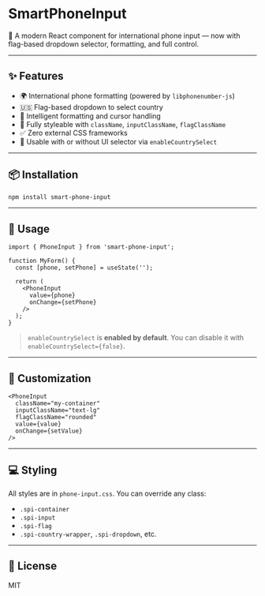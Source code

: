 # SmartPhoneInput

📱 A modern React component for international phone input — now with flag-based dropdown selector, formatting, and full control.

---

## ✨ Features

- 🌍 International phone formatting (powered by `libphonenumber-js`)
- 🇺🇸 Flag-based dropdown to select country
- 🧠 Intelligent formatting and cursor handling
- 🎨 Fully styleable with `className`, `inputClassName`, `flagClassName`
- ✅ Zero external CSS frameworks
- 🧩 Usable with or without UI selector via `enableCountrySelect`

---

## 📦 Installation

```bash
npm install smart-phone-input
```

---

## 🚀 Usage

```tsx
import { PhoneInput } from 'smart-phone-input';

function MyForm() {
  const [phone, setPhone] = useState('');

  return (
    <PhoneInput
      value={phone}
      onChange={setPhone}
    />
  );
}
```

> `enableCountrySelect` is **enabled by default**. You can disable it with `enableCountrySelect={false}`.

---

## 🎨 Customization

```tsx
<PhoneInput
  className="my-container"
  inputClassName="text-lg"
  flagClassName="rounded"
  value={value}
  onChange={setValue}
/>
```

---

## 💻 Styling

All styles are in `phone-input.css`. You can override any class:
- `.spi-container`
- `.spi-input`
- `.spi-flag`
- `.spi-country-wrapper`, `.spi-dropdown`, etc.

---

## 📜 License

MIT
